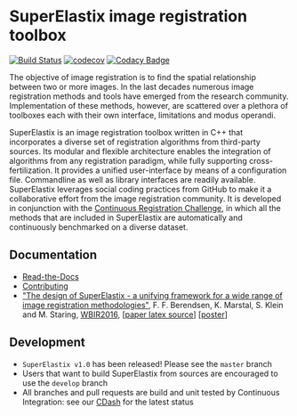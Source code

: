 # SuperElastix image registration toolbox #

[![Build Status](https://travis-ci.org/SuperElastix/SuperElastix.svg?branch=develop)](https://travis-ci.org/SuperElastix/SuperElastix)
[![codecov](https://codecov.io/gh/SuperElastix/SuperElastix/branch/develop/graph/badge.svg)](https://codecov.io/gh/SuperElastix/SuperElastix)
[![Codacy Badge](https://api.codacy.com/project/badge/Grade/69121db1fa9a4a53968361a6ccc7e890)](https://www.codacy.com/app/kaspermarstal/SuperElastix?utm_source=github.com&amp;utm_medium=referral&amp;utm_content=SuperElastix/SuperElastix&amp;utm_campaign=Badge_Grade)

The objective of image registration is to find the spatial relationship between two or more images. 
In the last decades numerous image registration methods and tools have emerged from the research community. 
Implementation of these methods, however, are scattered over a plethora of toolboxes each with their own interface, limitations and modus operandi. 

SuperElastix is an image registration toolbox written in C++ that incorporates a diverse set of registration algorithms from third-party sources. 
Its modular and flexible architecture enables the integration of algorithms from any registration paradigm, while fully supporting cross-fertilization. 
It provides a unified user-interface by means of a configuration file. 
Commandline as well as library interfaces are readily available. 
SuperElastix leverages social coding practices from GitHub to make it a collaborative effort from the image registration community. 
It is developed in conjunction with the [Continuous Registration Challenge](https://continuousregistration.grand-challenge.org/), in which all the methods that are included in SuperElastix are automatically and continuously benchmarked on a diverse dataset.

## Documentation ##
- [Read-the-Docs](http://superelastix.readthedocs.io/en/latest/index.html)
- [Contributing](CONTRIBUTING.md)
- ["The design of SuperElastix - a unifying framework for a wide range of image registration methodologies"](http://www.cv-foundation.org/openaccess/content_cvpr_2016_workshops/w15/papers/Berendsen_The_Design_of_CVPR_2016_paper.pdf), F. F. Berendsen, K. Marstal, S. Klein and M. Staring, [WBIR2016](http://wbir2016.doc.ic.ac.uk/), [[paper latex source](https://github.com/SuperElastix/Publications/tree/master/paperWBIR16)] [[poster](https://github.com/SuperElastix/Publications/blob/master/posterWBIR16/Poster_SuperElastix_WBIR.svg)]

## Development ##
- `SuperElastix v1.0` has been released! Please see the `master` branch
- Users that want to build SuperElastix from sources are encouraged to use the `develop` branch
- All branches and pull requests are build and unit tested by Continuous Integration: see our [CDash](http://trunk.cdash.org/index.php?project=SuperElastix) for the latest status
